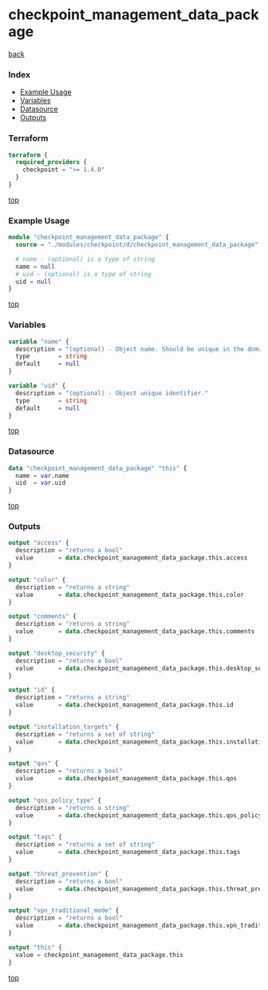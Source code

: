 # checkpoint_management_data_package

[back](../checkpoint.md)

### Index

- [Example Usage](#example-usage)
- [Variables](#variables)
- [Datasource](#datasource)
- [Outputs](#outputs)

### Terraform

```terraform
terraform {
  required_providers {
    checkpoint = ">= 1.4.0"
  }
}
```

[top](#index)

### Example Usage

```terraform
module "checkpoint_management_data_package" {
  source = "./modules/checkpoint/d/checkpoint_management_data_package"

  # name - (optional) is a type of string
  name = null
  # uid - (optional) is a type of string
  uid = null
}
```

[top](#index)

### Variables

```terraform
variable "name" {
  description = "(optional) - Object name. Should be unique in the domain."
  type        = string
  default     = null
}

variable "uid" {
  description = "(optional) - Object unique identifier."
  type        = string
  default     = null
}
```

[top](#index)

### Datasource

```terraform
data "checkpoint_management_data_package" "this" {
  name = var.name
  uid  = var.uid
}
```

[top](#index)

### Outputs

```terraform
output "access" {
  description = "returns a bool"
  value       = data.checkpoint_management_data_package.this.access
}

output "color" {
  description = "returns a string"
  value       = data.checkpoint_management_data_package.this.color
}

output "comments" {
  description = "returns a string"
  value       = data.checkpoint_management_data_package.this.comments
}

output "desktop_security" {
  description = "returns a bool"
  value       = data.checkpoint_management_data_package.this.desktop_security
}

output "id" {
  description = "returns a string"
  value       = data.checkpoint_management_data_package.this.id
}

output "installation_targets" {
  description = "returns a set of string"
  value       = data.checkpoint_management_data_package.this.installation_targets
}

output "qos" {
  description = "returns a bool"
  value       = data.checkpoint_management_data_package.this.qos
}

output "qos_policy_type" {
  description = "returns a string"
  value       = data.checkpoint_management_data_package.this.qos_policy_type
}

output "tags" {
  description = "returns a set of string"
  value       = data.checkpoint_management_data_package.this.tags
}

output "threat_prevention" {
  description = "returns a bool"
  value       = data.checkpoint_management_data_package.this.threat_prevention
}

output "vpn_traditional_mode" {
  description = "returns a bool"
  value       = data.checkpoint_management_data_package.this.vpn_traditional_mode
}

output "this" {
  value = checkpoint_management_data_package.this
}
```

[top](#index)